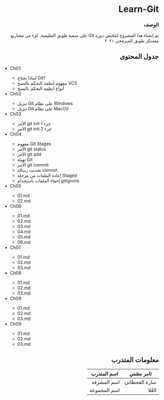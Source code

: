 <div dir="rtl">

# Learn-Git

### الوصف
<div dir="rtl">

تم إنشاء هذا المشروع لتلخيص دورة Git على منصة طويق التعليمية, كزء من مشاريع معسكر طويق المبرمجي ٢٠٢١
</div>


## جدول المحتوى
<ul>
<div dir="ltr">

  <li>Ch01: </li>
  <ul>
    <li>لماذا نحتاج Git؟</li>
    <li>مفهوم أنظمة التحكم بالنسخ VCS</li>
    <li>أنواع أنظمة التحكم بالنسخ</li>
  </ul>

  <li>Ch02</li>
  <ul>
    <li>تنزيل Git على نظام Windows</li>
    <li>تنزيل Git على نظام MacOS</li>
  </ul>

 <li>Ch03</li>
  <ul>
    <li> الأمر git init جزء 1</li>
    <li>الأمر git init جزء 2</li>
  </ul>
 <li>Ch04</li>
  <ul>
    <li>مفهوم Git Stages</li>
    <li>الأمر git status</li> 
    <li> الأمر git add</li>
    <li>تهيئة Git</li>
    <li>الأمر git commit</li>
    <li>تحديث رسالة commit</li>
    <li>إعادة الملفات من مرحلة Staged</li>
    <li>إخفاء الملفات باستخدام gitignore</li>
  </ul>

 <li>Ch05</li>
  <ul>
    <li>01.md</li>
    <li>02.md</li>
  </ul>

 <li>Ch06</li>
  <ul>
    <li>01.md</li>
    <li>02.md</li> 
    <li>03.md</li>
    <li>04.md</li>
    <li>05.md</li>
    <li>06.md</li>
  </ul>
 
 <li>Ch07</li>
  <ul>
    <li>01.md</li>
    <li>02.md</li>
    <li>03.md</li>
  </ul>
    
 <li>Ch08</li>
  <ul>
    <li>01.md</li>
    <li>02.md</li>
    <li>03.md</li>
  </ul>

 <li>Ch09</li>
  <ul>
    <li>01.md</li>
    <li>02.md</li>
    <li>03.md</li>
  </ul>

<li>Ch09</li>
  <ul>
    <li>01.md</li>
    <li>02.md</li>
    <li>03.md</li>
</ul>

</div>
</ul>

  
## معلومات المتدرب
|  ثامر مشني | اسم المتدرب  |
|---|---|
|  سارة القحطاني |  اسم المشرفة |
|  العُلا |  اسم المجموعة |


</div>

